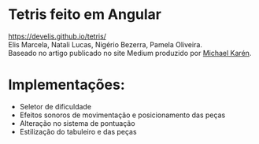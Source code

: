 # Tetris feito em Angular
https://develis.github.io/tetris/ <br>
Elis Marcela, Natali Lucas, Nigério Bezerra, Pamela Oliveira. <br>
Baseado no artigo publicado no site Medium produzido por <a href="https://twitter.com/melcor76">Michael Karén</a>. <br>

# Implementações:
* Seletor de dificuldade <br>
* Efeitos sonoros de movimentação e posicionamento das peças <br>
* Alteração no sistema de pontuação <br>
* Estilização do tabuleiro e das peças
